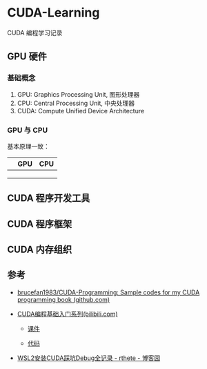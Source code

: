 # CUDA-Learning

CUDA 编程学习记录

## GPU 硬件

### 基础概念

1. GPU: Graphics Processing Unit, 图形处理器
2. CPU: Central Processing Unit, 中央处理器
3. CUDA: Compute Unified Device Architecture

### GPU 与 CPU

基本原理一致：

|      | GPU  | CPU  |
| ---- | ---- | ---- |
|      |      |      |
|      |      |      |
|      |      |      |

## CUDA 程序开发工具

## CUDA 程序框架

## CUDA 内存组织

## 参考

- [brucefan1983/CUDA-Programming: Sample codes for my CUDA programming book (github.com)](https://github.com/brucefan1983/CUDA-Programming)

- [CUDA编程基础入门系列(bilibili.com)](https://www.bilibili.com/video/BV1sM4y1x7of/)
  - [课件](./ref/课件)

  - [代码](./ref/CUDA-code)

- [WSL2安装CUDA踩坑Debug全记录 - rthete - 博客园](https://www.cnblogs.com/rthete/p/17551419.html)